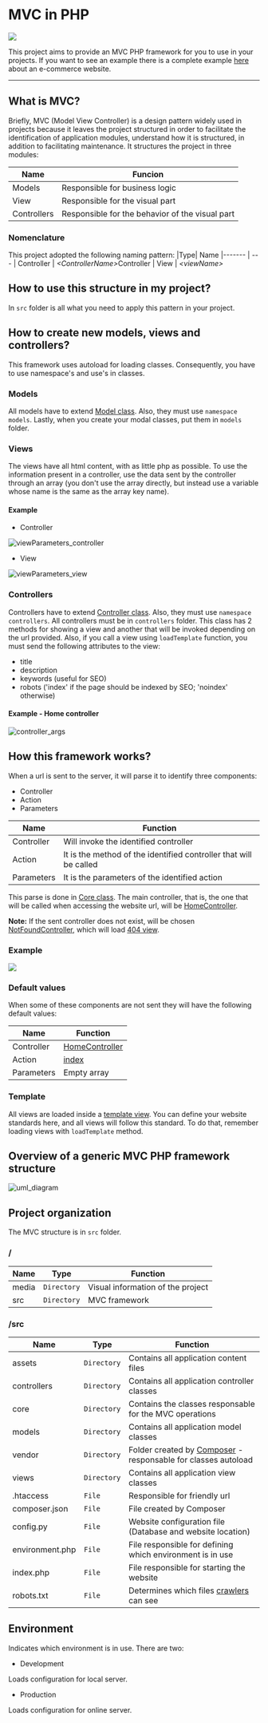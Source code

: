 # MVC in PHP
![](https://github.com/williamniemiec/MVC-in-PHP/blob/master/media/logo/logo.jpg)

This project aims to provide an MVC PHP framework for you to use in your projects. If you want to see an example there is a complete example [here](https://github.com/williamniemiec/wp_eCommerce) about an e-commerce website.

<hr />

## What is MVC?
Briefly, MVC (Model View Controller) is a design pattern widely used in projects because it leaves the project structured in order to facilitate the identification of application modules, understand how it is structured, in addition to facilitating maintenance. It structures the project in three modules:

|Name| Funcion
|------- | -------------- 
|Models | Responsible for business logic
|View | Responsible for the visual part
|Controllers | Responsible for the behavior of the visual part

### Nomenclature
This project adopted the following naming pattern:
|Type| Name
|------- | --- 
| Controller | <i>&lt;ControllerName&gt;</i>Controller
| View | <i>&lt;viewName&gt;</i>


## How to use this structure in my project?
In `src` folder is all what you need to apply this pattern in your project. 

## How to create new models, views and controllers?
This framework uses autoload for loading classes. Consequently, you have to use namespace's and use's in classes.

### Models
All models have to extend [Model class](https://github.com/williamniemiec/MVC-in-PHP/blob/master/src/core/Model.php). Also, they must use `namespace models`. Lastly, when you create your modal classes, put them in `models` folder.

### Views
The views have all html content, with as little php as possible. To use the information present in a controller, use the data sent by the controller through an array (you don't use the array directly, but instead use a variable whose name is the same as the array key name).

#### Example
- Controller

![viewParameters_controller](https://github.com/williamniemiec/MVC-in-PHP/blob/master/media/example/viewParameters1.png?raw=true)

- View

![viewParameters_view](https://github.com/williamniemiec/MVC-in-PHP/blob/master/media/example/viewParameters2.png?raw=true)

### Controllers
Controllers have to extend [Controller class](https://github.com/williamniemiec/MVC-in-PHP/blob/master/src/core/Controller.php). Also, they must use `namespace controllers`. All controllers must be in `controllers` folder. This class has 2 methods for showing a view and another that will be invoked depending on the url provided.
Also, if you call a view using `loadTemplate` function, you must send the following attributes to the view:
- title
- description
- keywords (useful for SEO)
- robots ('index' if the page should be indexed by SEO; 'noindex' otherwise)

#### Example - Home controller
![controller_args](https://github.com/williamniemiec/MVC-in-PHP/blob/master/media/example/controller_args.png?raw=true)


## How this framework works?
When a url is sent to the server, it will parse it to identify three components:
- Controller
- Action
- Parameters

|Name| Function
|------- | ---------------------
| Controller 	|	Will invoke the identified controller	|
| Action 		|	It is the method of the identified controller that will be called 	|
| Parameters	|	It is the parameters of the identified action	|

This parse is done in [Core class](https://github.com/williamniemiec/MVC-in-PHP/blob/master/src/core/Core.php). The main controller, that is, the one that will be called when accessing the website url, will be [HomeController](https://github.com/williamniemiec/MVC-in-PHP/blob/master/src/controllers/HomeController.php).

<b>Note:</b> If the sent controller does not exist, will be chosen [NotFoundController](https://github.com/williamniemiec/MVC-in-PHP/blob/master/src/controllers/NotFoundController.php), which will load [404 view](https://github.com/williamniemiec/MVC-in-PHP/blob/master/src/views/404.php).

### Example
![](https://github.com/williamniemiec/MVC-in-PHP/blob/master/media/example/url_parse.png)

### Default values
When some of these components are not sent they will have the following default values:

|Name| Function
|------- | ---------------------
| Controller 	|	[HomeController](https://github.com/williamniemiec/MVC-in-PHP/blob/master/src/controllers/HomeController.php) |
| Action 	|	[index](https://github.com/williamniemiec/MVC-in-PHP/blob/master/src/index.php) |
| Parameters 	|	Empty array |

### Template
All views are loaded inside a [template view](https://github.com/williamniemiec/MVC-in-PHP/blob/master/src/views/template.php). You can define your website standards here, and all views will follow this standard. To do that, remember loading views with `loadTemplate` method.

## Overview of a generic MVC PHP framework structure
![uml_diagram](https://github.com/williamniemiec/MVC-in-PHP/blob/master/media/uml/uml.png)

## Project organization
The MVC structure is in `src` folder.

### /
|Name| Type| Function
|------- | --- | ----
| media	|	 `Directory`	| Visual information of the project
| src 	|	 `Directory`	| MVC framework


### /src
|Name| Type| Function
|------- | --- | ----
| 	assets				| `Directory`	| Contains all application content files
| 	controllers 		| `Directory`	| Contains all application controller classes
| 	core 				| `Directory`	| Contains the classes responsable for the MVC operations
| 	models 				| `Directory`	| Contains all application model classes
| 	vendor				| `Directory`	| Folder created by [Composer](https://getcomposer.org/) - responsable for classes autoload
| 	views 				| `Directory`	| Contains all application view classes
| 	.htaccess			| `File`		| Responsible for friendly url
| 	composer.json 		| `File`		| File created by Composer
| 	config.py 			| `File`		| Website configuration file (Database and website location)
| 	environment.php 	| `File`		| File responsible for defining which environment is in use
| 	index.php 			| `File`		| File responsible for starting the website
| 	robots.txt 			| `File`		| Determines which files [crawlers](https://en.wikipedia.org/wiki/Web_crawler) can see

## Environment
Indicates which environment is in use. There are two:
- Development

Loads configuration for local server.

- Production

Loads configuration for online server.
